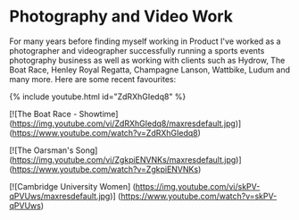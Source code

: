 # Photography and Video Work

For many years before finding myself working in Product I've worked as a photographer and videographer successfully running a sports events photography business as well as working with clients such as Hydrow, The Boat Race, Henley Royal Regatta, Champagne Lanson, Wattbike, Ludum and many more. Here are some recent favourites:

{% include youtube.html id="ZdRXhGIedq8" %}

[![The Boat Race - Showtime]
(https://img.youtube.com/vi/ZdRXhGIedq8/maxresdefault.jpg)]
(https://www.youtube.com/watch?v=ZdRXhGIedq8)

[![The Oarsman's Song]
(https://img.youtube.com/vi/ZgkpiENVNKs/maxresdefault.jpg)]
(https://www.youtube.com/watch?v=ZgkpiENVNKs)

[![Cambridge University Women]
(https://img.youtube.com/vi/skPV-qPVUws/maxresdefault.jpg)]
(https://www.youtube.com/watch?v=skPV-qPVUws)

